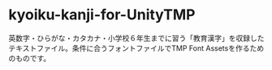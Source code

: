 # kyoiku-kanji-for-UnityTMP
 英数字・ひらがな・カタカナ・小学校６年生までに習う「教育漢字」を収録したテキストファイル。条件に合うフォントファイルでTMP Font Assetsを作るためのものです。

